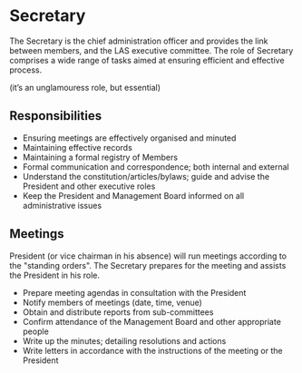 # Secretary

The Secretary is the chief administration officer and provides the link between members, and the LAS executive committee. The role of Secretary comprises a wide range of tasks aimed at ensuring efficient and effective process.

(it’s an unglamouress role, but essential)

## Responsibilities

- Ensuring meetings are effectively organised and minuted
- Maintaining effective records
- Maintaining a formal registry of Members
- Formal communication and correspondence; both internal and external
- Understand the constitution/articles/bylaws; guide and advise the President and other executive roles
- Keep the President and Management Board informed on all administrative issues

## Meetings

President (or vice chairman in his absence) will run meetings according to the "standing orders".  The Secretary prepares for the meeting and assists the President in his role.

- Prepare meeting agendas in consultation with the President
- Notify members of meetings (date, time, venue)
- Obtain and distribute reports from sub-committees
- Confirm attendance of the Management Board and other appropriate people
- Write up the minutes; detailing resolutions and actions
- Write letters in accordance with the instructions of the meeting or the President

